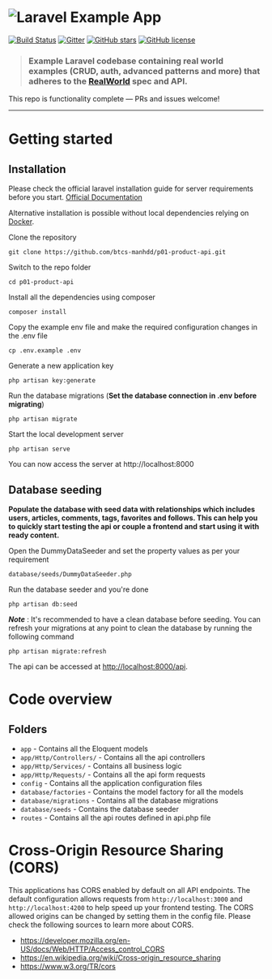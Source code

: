 # ![Laravel Example App](logo.png)

[![Build Status](https://img.shields.io/travis/gothinkster/laravel-realworld-example-app/master.svg)](https://travis-ci.org/gothinkster/laravel-realworld-example-app) [![Gitter](https://img.shields.io/gitter/room/realworld-dev/laravel.svg)](https://gitter.im/realworld-dev/laravel) [![GitHub stars](https://img.shields.io/github/stars/gothinkster/laravel-realworld-example-app.svg)](https://github.com/gothinkster/laravel-realworld-example-app/stargazers) [![GitHub license](https://img.shields.io/github/license/gothinkster/laravel-realworld-example-app.svg)](https://raw.githubusercontent.com/gothinkster/laravel-realworld-example-app/master/LICENSE)

> ### Example Laravel codebase containing real world examples (CRUD, auth, advanced patterns and more) that adheres to the [RealWorld](https://github.com/gothinkster/realworld-example-apps) spec and API.

This repo is functionality complete — PRs and issues welcome!

----------

# Getting started

## Installation

Please check the official laravel installation guide for server requirements before you start. [Official Documentation](https://laravel.com/docs/5.4/installation#installation)

Alternative installation is possible without local dependencies relying on [Docker](#docker). 

Clone the repository

    git clone https://github.com/btcs-manhdd/p01-product-api.git

Switch to the repo folder

    cd p01-product-api

Install all the dependencies using composer

    composer install

Copy the example env file and make the required configuration changes in the .env file

    cp .env.example .env

Generate a new application key

    php artisan key:generate

Run the database migrations (**Set the database connection in .env before migrating**)

    php artisan migrate

Start the local development server

    php artisan serve

You can now access the server at http://localhost:8000


## Database seeding

**Populate the database with seed data with relationships which includes users, articles, comments, tags, favorites and follows. This can help you to quickly start testing the api or couple a frontend and start using it with ready content.**

Open the DummyDataSeeder and set the property values as per your requirement

    database/seeds/DummyDataSeeder.php

Run the database seeder and you're done

    php artisan db:seed

***Note*** : It's recommended to have a clean database before seeding. You can refresh your migrations at any point to clean the database by running the following command

    php artisan migrate:refresh
    

The api can be accessed at [http://localhost:8000/api](http://localhost:8000/api).


# Code overview

## Folders

- `app` - Contains all the Eloquent models
- `app/Http/Controllers/` - Contains all the api controllers
- `app/Http/Services/` - Contains all business logic
- `app/Http/Requests/` - Contains all the api form requests
- `config` - Contains all the application configuration files
- `database/factories` - Contains the model factory for all the models
- `database/migrations` - Contains all the database migrations
- `database/seeds` - Contains the database seeder
- `routes` - Contains all the api routes defined in api.php file

# Cross-Origin Resource Sharing (CORS)
 
This applications has CORS enabled by default on all API endpoints. The default configuration allows requests from `http://localhost:3000` and `http://localhost:4200` to help speed up your frontend testing. The CORS allowed origins can be changed by setting them in the config file. Please check the following sources to learn more about CORS.
 
- https://developer.mozilla.org/en-US/docs/Web/HTTP/Access_control_CORS
- https://en.wikipedia.org/wiki/Cross-origin_resource_sharing
- https://www.w3.org/TR/cors
